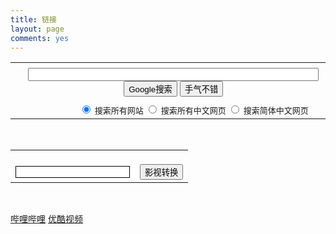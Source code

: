 ```yaml
---
title: 链接
layout: page
comments: yes
---
```


<center>
<form action="http://www.google.com/search"   name=f>  
    <span   id=hf></span>  
    <table   cellspacing=0   cellpadding=0>  
        <tr   valign=middle>  
            <td   width=75>&nbsp;</td>  
            <td   align=center>  
                <input   maxLength=256   size=55   name=q   value="">     
                  <script>     
                  document.f.q.focus();     
                  </script>     
                <input   type=hidden   name=ie   value="UTF-8">  
                <input   type=hidden   name=oe   value="UTF-8">  
                <input   name=hl   type=hidden   value=zh-CN>  
                <br>  
                <input   type=submit   value="Google搜索"   name=btnG>  
                <input   type=submit   value="手气不错"   name=btnI>  
            </td>  
            <td   valign=top   nowrap>  
                <font   size=-1>&nbsp;&#8226;&nbsp;<a   href=http://www.google.com/advanced_search?hl=zh-CN>高级搜索</a><br>&nbsp;&#8226;&nbsp;  
                <a   href=http://www.google.com/preferences?hl=zh-CN>使用偏好</a><br>&nbsp;&#8226;&nbsp;  
                <a   href=http://www.google.com/language_tools?hl=zh-CN>语言工具</a>  
                </font>  
            </td>  
        </tr>  
        <tr>  
            <td   colspan=3   align=center>  
                <font   size=-1>  
                <input   id=all   type=radio   name=lr   value=""   checked>  
                <label   for=all>搜索所有网站</label>  
                <input   id=ch   type=radio   name=lr   value=lang_zh-CN|lang_zh-TW   >  
                <label   for=ch>搜索所有中文网页</label>  
                <input   id=il   type=radio   name=lr   value=lang_zh-CN   >  
                <label   for=il>搜索简体中文网页</label>  
                </font>  
            </td>  
        </tr>  
      </table>  
</form>
</center>

<br/>

<center>
<form id="bdfm" target="_blank" name="bdfm" method="get" action="https://api.47ks.com/webcloud/">
    <table>
       <tr> 
            <td><br/><input type="text" id="search1" name="v" style="border:1px,solid" /></td>
            <td><br/><input type="submit" value="影视转换" /></td>
         </tr>
    </table>
</form>
</center>
<br/>

<a href="http://www.bilibili.com/" target="_blank" >哔哩哔哩</a>
<a href="http://www.youku.com/" target="_blank" />优酷视频</a>
<a href="" target="_blank" /></a>
<a href="" target="_blank" /></a>
